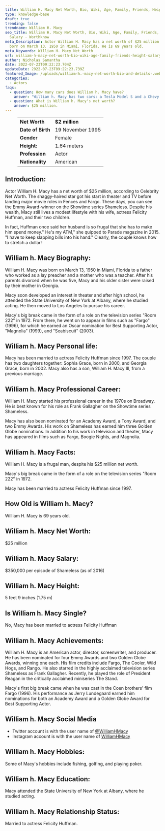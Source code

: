 ```yaml
---
title: William H. Macy Net Worth, Bio, Wiki, Age, Family, Friends, Height & Salary
type: knowledge-base
draft: true
trending: false
trendname: William H. Macy
seo_title: William H. Macy Net Worth, Bio, Wiki, Age, Family, Friends, Height &
  Salary - Worthknow
meta_Description: Actor William H. Macy has a net worth of $25 million. He was
  born on March 13, 1950 in Miami, Florida. He is 69 years old.
meta_Keywords: William H. Macy Net Worth
url: william-h-macy-net-worth-bio-wiki-age-family-friends-height-salary
author: Nicholas Samantha
date: 2022-07-23T09:22:23.704Z
updateDate: 2022-07-23T09:22:23.739Z
featured_Image: /uploads/william-h.-macy-net-worth-bio-and-details-.webp
categories:
  - Actors
faqs:
  - question: How many cars does William h. Macy have?
    answer: "William h. Macy has two cars: a Tesla Model S and a Chevy Volt."
  - question: What is William h. Macy's net worth?
    answer: $25 million.
---
```

<figure class="wp-block-table is-style-stripes">
  <table>
    <tbody>
      <tr>
        <td>
          <strong>Net Worth</strong>
        </td>
        <td>
          <strong>$2 million</strong>
        </td>
      </tr>
      <tr>
        <td>
          <strong>Date of Birth</strong>
        </td>
        <td>19 November 1995</td>
      </tr>
      <tr>
        <td>
          <strong>Gender</strong>
        </td>
        <td>Female</td>
      </tr>
      <tr>
        <td>
          <strong>Height:</strong>
        </td>
        <td>1.64 meters</td>
      </tr>
      <tr>
        <td>
          <strong>Profession</strong>
        </td>
        <td>Actor</td>
      </tr>
      <tr>
        <td>
          <strong>Nationality</strong>
        </td>
        <td>American</td>
      </tr>
    </tbody>
  </table>
</figure>

## **Introduction:**

Actor William H. Macy has a net worth of $25 million, according to Celebrity Net Worth. The shaggy-haired star got his start in theater and TV before landing major movie roles in Fences and Fargo. These days, you can see the Emmy Award-winner on the Showtime series Shameless. Despite his wealth, Macy still lives a modest lifestyle with his wife, actress Felicity Huffman, and their two children.

In fact, Huffman once said her husband is so frugal that she has to make him spend money." He's my ATM," she quipped to Parade magazine in 2015. "I have to keep slapping bills into his hand." Clearly, the couple knows how to stretch a dollar!

## **William h. Macy Biography:**

William H. Macy was born on March 13, 1950 in Miami, Florida to a father who worked as a lay preacher and a mother who was a teacher. After his parents divorced when he was five, Macy and his older sister were raised by their mother in Georgia.

Macy soon developed an interest in theater and after high school, he attended the State University of New York at Albany, where he studied acting. He then moved to Los Angeles to pursue his career.

Macy's big break came in the form of a role on the television series "Room 222" in 1972. From there, he went on to appear in films such as "Fargo" (1996), for which he earned an Oscar nomination for Best Supporting Actor, "Magnolia" (1999), and "Seabiscuit" (2003).

## **William h. Macy Personal life:**

Macy has been married to actress Felicity Huffman since 1997. The couple has two daughters together: Sophia Grace, born in 2000, and Georgia Grace, born in 2002. Macy also has a son, William H. Macy III, from a previous marriage.

## **William h. Macy Professional Career:**

William H. Macy started his professional career in the 1970s on Broadway. He is best known for his role as Frank Gallagher on the Showtime series Shameless.

Macy has also been nominated for an Academy Award, a Tony Award, and two Emmy Awards. His work on Shameless has earned him three Golden Globe nominations. In addition to his work in television and theater, Macy has appeared in films such as Fargo, Boogie Nights, and Magnolia.

## **William h. Macy Facts:**

William H. Macy is a frugal man, despite his $25 million net worth.

Macy's big break came in the form of a role on the television series "Room 222" in 1972.

Macy has been married to actress Felicity Huffman since 1997.

## **How Old is William h. Macy?**

William H. Macy is 69 years old.

## **William h. Macy Net Worth:**

$25 million

## **William h. Macy Salary:**

$350,000 per episode of Shameless (as of 2016)

## **William h. Macy Height:**

5 feet 9 inches (1.75 m)

## **Is William h. Macy Single?** 

No, Macy has been married to actress Felicity Huffman

## **William h. Macy Achievements:**

William H. Macy is an American actor, director, screenwriter, and producer. He has been nominated for four Emmy Awards and two Golden Globe Awards, winning one each. His film credits include Fargo, The Cooler, Wild Hogs, and Rango. He also starred in the highly acclaimed television series Shameless as Frank Gallagher. Recently, he played the role of President Reagan in the critically acclaimed miniseries The Stand. 

Macy's first big break came when he was cast in the Coen brothers' film Fargo (1996). His performance as Jerry Lundegaard earned him nominations for both an Academy Award and a Golden Globe Award for Best Supporting Actor. 

## **William h. Macy Social Media**

* Twitter account is with the user name of <a href="https://twitter.com/williamhmacy" target="_blank" rel="nofollow"   rel="noopener">@WilliamHMacy</a>
* Instagram account is with the user name of <a href="https://www.instagram.com/williamhmacy/" target="_blank" rel="nofollow"   rel="noopener">WilliamHMacy</a>

## **William h. Macy Hobbies:**

Some of Macy's hobbies include fishing, golfing, and playing poker.

## **William h. Macy Education:**

Macy attended the State University of New York at Albany, where he studied acting.

## **William h. Macy Relationship Status:**

Married to actress Felicity Huffman.
